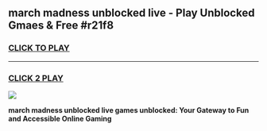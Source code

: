 
## march madness unblocked live - Play Unblocked Gmaes & Free #r21f8
<h3>
<a href="https://news.freeplayer.one?title=march_madness_unblocked_live&ref=03M">CLICK TO PLAY</a></h3>
<hr>

<h3>
<a href="https://news.freeplayer.one?title=march_madness_unblocked_live&ref=03M">CLICK 2 PLAY</a>
  
</h3>

<a href="https://news.freeplayer.one?title=march_madness_unblocked_live&ref=03M"><img src="https://clearcache.store/games.png"></a>


**march madness unblocked live games unblocked: Your Gateway to Fun and Accessible Online Gaming**
